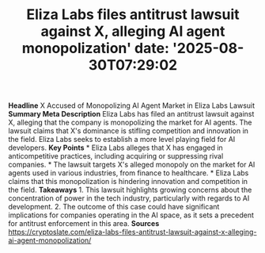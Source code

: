 ﻿---
title: "Eliza Labs files antitrust lawsuit against X, alleging AI agent monopolization'
date: '2025-08-30T07:29:02"
category: "Markets"
summary: ""
slug: "eliza labs files antitrust lawsuit against x alleging ai age"
source_urls:
  - "https://cryptoslate.com/eliza-labs-files-antitrust-lawsuit-against-x-alleging-ai-agent-monopolization/"
seo:
  title: "Eliza Labs files antitrust lawsuit against X, alleging AI agent monopolization | Hash n Hedge'
  description: '"
  keywords: ["news", "markets", "brief"]
---
**Headline** X Accused of Monopolizing AI Agent Market in Eliza Labs Lawsuit  **Summary Meta Description** Eliza Labs has filed an antitrust lawsuit against X, alleging that the company is monopolizing the market for AI agents. The lawsuit claims that X's dominance is stifling competition and innovation in the field. Eliza Labs seeks to establish a more level playing field for AI developers.  **Key Points**  * Eliza Labs alleges that X has engaged in anticompetitive practices, including acquiring or suppressing rival companies. * The lawsuit targets X's alleged monopoly on the market for AI agents used in various industries, from finance to healthcare. * Eliza Labs claims that this monopolization is hindering innovation and competition in the field.  **Takeaways**  1. This lawsuit highlights growing concerns about the concentration of power in the tech industry, particularly with regards to AI development. 2. The outcome of this case could have significant implications for companies operating in the AI space, as it sets a precedent for antitrust enforcement in this area.  **Sources** https://cryptoslate.com/eliza-labs-files-antitrust-lawsuit-against-x-alleging-ai-agent-monopolization/ 
